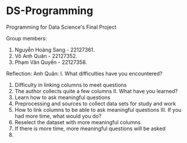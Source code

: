 # DS-Programming
Programming for Data Science's Final Project

Group members:
1. Nguyễn Hoàng Sang - 22127361.
2. Võ Anh Quân - 22127352.
3. Phạm Văn Quyến - 22127358.

Reflection:
Anh Quân:
I. What difficulties have you encountered?
1. Difficulty in linking columns to meet questions
2. The author collects quite a few columns
II. What have you learned?
1. Learn how to ask meaningful questions
2. Preprocessing and sources to collect data sets for study and work
3. How to link columns to be able to ask meaningful questions
III. If you had more time, what would you do?
1. Reselect the dataset with more meaningful columns
2. If there is more time, more meaningful questions will be asked
3. 
